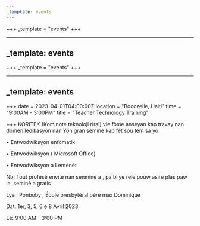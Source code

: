 ```yaml
---
_template: events
---
```





+++
_template = "events"
+++

---
_template: events
---


+++
_template = "events"
+++

---
_template: events
---


+++
date = 2023-04-01T04:00:00Z
location = "Bocozelle, Haiti"
time = "9:00AM - 3:00PM"
title = "Teacher Technology Training"

+++
KORITEK (Kominote teknoloji riral) vle fòme anseyan kap travay nan domèn ledikasyon nan Yon gran seminè kap fèt sou tèm sa yo 

• Entwodwiksyon enfòmatik

• Entwodwiksyon ( Microsoft Office)

• Entwodwiksyon a Lentènèt

Nb: Tout profesè envite nan senminè a , pa bliye rele pouw asire plas paw la, seminè a gratis

Lye : Ponboby , École presbytéral père max Dominique

Dat: 1er, 3, 5, 6 e 8 Avril 2023

Lè:  9:00 AM - 3:00 PM 
